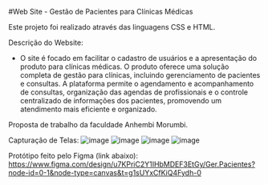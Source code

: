 #Web Site - Gestão de Pacientes para Clínicas Médicas

Este projeto foi realizado através das linguagens CSS e HTML.

Descrição do Website:

- O site é focado em facilitar o cadastro de usuários e a apresentação do produto para clínicas médicas. O produto oferece uma solução completa de gestão para clínicas, incluindo gerenciamento de pacientes e consultas. A plataforma permite o agendamento e acompanhamento de consultas, organização das agendas de profissionais e o controle centralizado de informações dos pacientes, promovendo um atendimento mais eficiente e organizado.

Proposta de trabalho da faculdade Anhembi Morumbi. 

Capturação de Telas: 
![image](https://github.com/user-attachments/assets/4b671723-907f-4e20-adc0-9e9d412cbc67)
![image](https://github.com/user-attachments/assets/c2a8d322-abc3-49dd-9fa0-54dd05e7238a)
![image](https://github.com/user-attachments/assets/415715d9-b56a-41c0-a233-febb11416b5f)
![image](https://github.com/user-attachments/assets/68580b90-391c-42b7-a274-a8442a2dc27c)



Protótipo feito pelo Figma (link abaixo):
https://www.figma.com/design/u7KPriC2Y1IHbMDEF3EtGy/Ger.Pacientes?node-id=0-1&node-type=canvas&t=g1sUYxCfKiQ4Fydh-0
